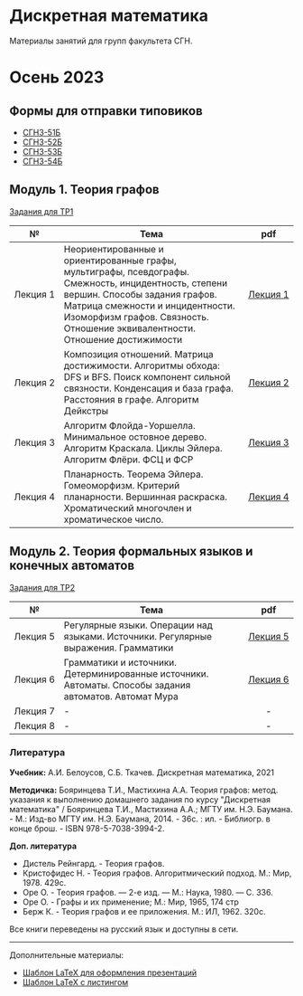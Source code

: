 # Дискретная математика

Материалы занятий для групп факультета СГН.

# Осень 2023

## Формы для отправки типовиков

- [СГН3-51Б](https://forms.gle/qcR4YfEFgpgUtmPn7)
- [СГН3-52Б](https://forms.gle/xkcT4PpRpCHpbRaZ7)
- [СГН3-53Б](https://forms.gle/kbb4g3eBURGrnr2L8)
- [СГН3-54Б](https://forms.gle/U5Ufx5CxZ6rBSX926)

## Модуль 1. Теория графов

[Задания для ТР1](https://drive.google.com/drive/folders/1ETk1QJshfPsRFixPoREdS1CfF6YEIr9L?usp=sharing)

| № | Тема | pdf |
|:---:|---|:---:|
|Лекция&nbsp;1| Неориентированные и ориентированные графы, мультиграфы, псевдографы. Смежность, инцидентность, степени вершин. Способы задания графов. Матрица смежности и инцидентности. Изоморфизм графов. Связность. Отношение эквивалентности. Отношение достижимости| [Лекция&nbsp;1](./lection_1.pdf) |
|Лекция&nbsp;2| Композиция отношений. Матрица достижимости. Алгоритмы обхода: DFS и BFS. Поиск компонент сильной связности. Конденсация и база графа. Расстояния в графе. Алгоритм Дейкстры | [Лекция&nbsp;2](./lection_2.pdf) |
|Лекция&nbsp;3| Алгоритм Флойда-Уоршелла. Минимальное остовное дерево. Алгоритм Краскала. Циклы Эйлера. Алгоритм Флёри. ФСЦ и ФСР | [Лекция&nbsp;3](./lection_3.pdf) |
|Лекция&nbsp;4| Планарность. Теорема Эйлера. Гомеоморфизм. Критерий планарности. Вершинная раскраска. Хроматический многочлен и хроматическое число. | [Лекция&nbsp;4](./lection_4.pdf) |


## Модуль 2. Теория формальных языков и конечных автоматов

[Задания для ТР2](./ДМ_ТР_2.pdf)

| № | Тема | pdf |
|:---:|---|:---:|
|Лекция&nbsp;5| Регулярные языки. Операции над языками. Источники. Регулярные выражения. Грамматики | [Лекция&nbsp;5](./lection_5.pdf) |
|Лекция&nbsp;6| Грамматики и источники. Детерминированные источники. Автоматы. Способы задания автоматов. Автомат Мура | [Лекция&nbsp;6](./lection_6.pdf) |
|Лекция&nbsp;7| - | - |
|Лекция&nbsp;8| - | - |

### Литература 

**Учебник:**
А.И. Белоусов, С.Б. Ткачев. Дискретная математика, 2021

**Методичка:**
Бояринцева Т.И., Мастихина А.А. Теория графов: метод. указания к выполнению домашнего задания по курсу "Дискретная математика" / Бояринцева Т.И., Мастихина А.А.; МГТУ им. Н.Э. Баумана. - М.: Изд-во МГТУ им. Н.Э. Баумана, 2014. - 36с. : ил. - Библиогр. в конце брош. - ISBN 978-5-7038-3994-2.

**Доп. литература**

- Дистель Рейнгард. - Теория графов.
- Кристофидес Н. - Теория графов. Алгоритмический подход. М.: Мир, 1978. 429c.
- Оре О. - Теория графов. — 2-е изд. — М.: Наука, 1980. — С. 336.
- Оре О. - Графы и их применение; М.: Мир, 1965, 174 стр
- Берж К. - Теория графов и ее приложения. М.: ИЛ, 1962. 320c.

Все книги переведены на русский язык и доступны в сети.

---

Дополнительные материалы:
- [Шаблон LaTeX для оформления презентаций](https://github.com/tru17v/LaTeX-template-for-presentations)
- [Шаблон LaTeX с листингом](https://github.com/tru17v/bmstu-python/tree/main/LaTeX%20-%20listing)
